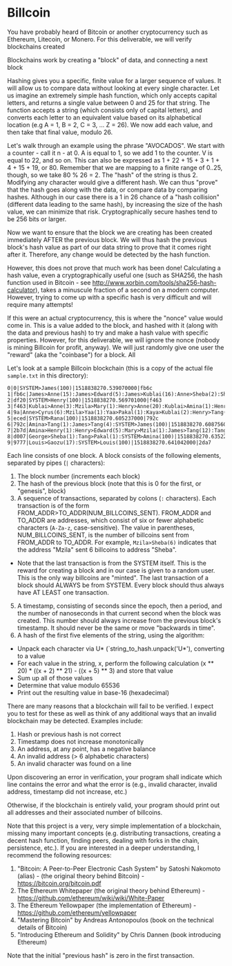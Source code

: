 # Billcoin

You have probably heard of Bitcoin or another cryptocurrency such as Ethereum, Litecoin, or Monero.  For this deliverable, we will verify blockchains created 

Blockchains work by creating a "block" of data, and connecting a next block

Hashing gives you a specific, finite value for a larger sequence of values.  It will allow us to compare data without looking at every single character.  Let us imagine an extremely simple hash function, which only accepts capital letters, and returns a single value between 0 and 25 for that string.  The function accepts a string (which consists only of capital letters), and converts each letter to an equivalent value based on its alphabetical location (e.g A = 1, B = 2, C = 3, ... Z = 26).  We now add each value, and then take that final value, modulo 26.

Let's walk through an example using the phrase "AVOCADOS".  We start with a counter - call it n - at 0.  A is equal to 1, so we add 1 to the counter.  V is equal to 22, and so on.  This can also be expressed as 1 + 22 + 15 + 3 + 1 + 4 + 15 + 19, or 80.  Remember that we are mapping to a finite range of 0..25, though, so we take 80 % 26 = 2.  The "hash" of the string is thus 2.  Modifying any character would give a different hash.  We can thus "prove" that the hash goes along with the data, or compare data by comparing hashes.  Although in our case there is a 1 in 26 chance of a "hash collision" (different data leading to the same hash), by increasing the size of the hash value, we can minimize that risk.  Cryptographically secure hashes tend to be 256 bits or larger.

Now we want to ensure that the block we are creating has been created immediately AFTER the previous block.  We will thus hash the previous block's hash value as part of our data string to prove that it comes right after it.  Therefore, any change would be detected by the hash function.

However, this does not prove that much work has been done!  Calculating a hash value, even a cryptographically useful one (such as SHA256, the hash function used in Bitcoin - see http://www.xorbin.com/tools/sha256-hash-calculator), takes a minuscule fraction of a second on a modern computer.  However, trying to come up with a specific hash is very difficult and will require many attempts!

If this were an actual cryptocurrency, this is where the "nonce" value would come in.  This is a value added to the block, and hashed with it (along with the data and previous hash) to try and make a hash value with specific properties.  However, for this deliverable, we will ignore the nonce (nobody is mining Billcoin for profit, anyway).  We will just randomly give one user the "reward" (aka the "coinbase") for a block.  All

Let's look at a sample Billcoin blockchain (this is a copy of the actual file `sample.txt` in this directory):

```
0|0|SYSTEM>James(100)|1518838270.539070000|fb6c
1|fb6c|James>Anne(15):James>Edward(5):James>Kublai(16):Anne>Sheba(2):Sheba>Anne(1):James>Tang(3):Kublai>Mzila(4):Mzila>Amina(1):Anne>Kublai(3):Anne>Kaya(1):Edward>Rana(1):Amina>Yaa(1):Sheba>Anne(1):Edward>Rana(1):Anne>Anne(1):Yaa>Louis(1):SYSTEM>Edward(100)|1518838270.542891000|df20
2|df20|SYSTEM>Henry(100)|1518838270.569701000|f463
3|f463|Kublai>Anne(3):Mzila>Mary(1):Henry>Anne(20):Kublai>Amina(1):Henry>Kaya(13):James>Anne(1):Rana>Anne(1):Henry>Sheba(7):Louis>Tang(1):Kublai>Pakal(1):Mzila>Amina(1):SYSTEM>Xerxes(100)|1518838270.573507000|9a
4|9a|Anne>Cyrus(6):Mzila>Yaa(1):Yaa>Pakal(1):Kaya>Kublai(2):Henry>Tang(3):SYSTEM>Rana(100)|1518838270.595221000|eced
5|eced|SYSTEM>Rana(100)|1518838270.605237000|792c
6|792c|Amina>Tang(1):James>Tang(4):SYSTEM>James(100)|1518838270.608756000|2b7d
7|2b7d|Amina>Henry(1):Henry>Edward(5):Mary>Mzila(1):James>Tang(12):Tang>Pakal(2):Pakal>Cyrus(1):Tang>George(2):Cyrus>Kublai(2):SYSTEM>Louis(100)|1518838270.616774000|d007
8|d007|George>Sheba(1):Tang>Pakal(1):SYSTEM>Amina(100)|1518838270.635223000|9777
9|9777|Louis>Gaozu(17):SYSTEM>Louis(100)|1518838270.641042000|2da7
```

Each line consists of one block.  A block consists of the following elements, separated by pipes (`|` characters):

1. The block number (increments each block)
2. The hash of the previous block (note that this is 0 for the first, or "genesis", block)
3. A sequence of transactions, separated by colons (`:` characters).  Each transaction is of the form FROM_ADDR>TO_ADDR(NUM_BILLCOINS_SENT).  FROM_ADDR and TO_ADDR are addresses, which consist of six or fewer alphabetic characters (`A-Za-z`, case-sensitive).  The value in parentheses, NUM_BILLCOINS_SENT, is the number of billcoins sent from FROM_ADDR to TO_ADDR.  For example, `Mzila>Sheba(6)` indicates that the address "Mzila" sent 6 billcoins to address "Sheba".
  * Note that the last transaction is from the SYSTEM itself.  This is the reward for creating a block and in our case is given to a random user.  This is the only way billcoins are "minted".  The last transaction of a block should ALWAYS be from SYSTEM.  Every block should thus always have AT LEAST one transaction.
5. A timestamp, consisting of seconds since the epoch, then a period, and the number of nanoseconds in that current second when the block was created.  This number should always increase from the previous block's timestamp.  It should never be the same or move "backwards in time".
6. A hash of the first five elements of the string, using the algorithm:
  * Unpack each character via U* (`string_to_hash.unpack('U*'), converting to a value
  * For each value in the string, x, perform the following calculation (x ** 20) * ((x + 2) ** 21) - ((x + 5) ** 3) and store that value
  * Sum up all of those values
  * Determine that value modulo 65536
  * Print out the resulting value in base-16 (hexadecimal)

There are many reasons that a blockchain will fail to be verified.  I expect you to test for these as well as think of any additional ways that an invalid blockchain may be detected.  Examples include:

1. Hash or previous hash is not correct
2. Timestamp does not increase monotonically
3. An address, at any point, has a negative balance
4. An invalid address (> 6 alphabetic characters)
5. An invalid character was found on a line

Upon discovering an error in verification, your program shall indicate which line contains the error and what the error is (e.g., invalid character, invalid address, timestamp did not increase, etc.)

Otherwise, if the blockchain is entirely valid, your program should print out all addresses and their associated number of billcoins.

Note that this project is a very, very simple implementation of a blockchain, missing many important concepts (e.g. distributing transactions, creating a decent hash function, finding peers, dealing with forks in the chain, persistence, etc.).  If you are interested in a deeper understanding, I recommend the following resources:

1. "Bitcoin: A Peer-to-Peer Electronic Cash System" by Satoshi Nakomoto (alias) - (the original theory behind Bitcoin) - https://bitcoin.org/bitcoin.pdf
2. The Ethereum Whitepaper (the original theory behind Ethereum) - https://github.com/ethereum/wiki/wiki/White-Paper
3. The Ethereum Yellowpaper (the implementation of Ethereum) - https://github.com/ethereum/yellowpaper
4. "Mastering Bitcoin" by Andreas Antonopoulos (book on the technical details of Bitcoin)
5. "Introducing Ethereum and Solidity" by Chris Dannen (book introducing Ethereum)


Note that the initial "previous hash" is zero in the first transaction.


